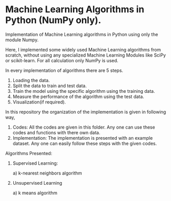 # Machine Learning Algorithms in Python (NumPy only).
Implementation of Machine Learning algorithms in Python using only the module Numpy.

Here, I implemented some widely used Machine Learning algorithms from scratch, without using any specialized Machine Learning Modules like SciPy or scikit-learn. For all calculation only NumPy is used.

In every implementation of algorithms there are 5 steps.

1. Loading the data.
2. Split the data to train and test data.
3. Train the model using the specific algorithm using the training data.
4. Measure the performance of the algorithm using the test data.
5. Visualization(if required).


In this repository the organization of the implementation is given in following way,

1. Codes: All the codes are given in this folder. Any one can use these codes and functions with there own data.
2. Implementation: The implementation is presented with an example dataset. Any one can easily follow these steps with the given codes.



Algorithms Presented:

1. Supervised Learning:

    a) k-nearest neighbors algorithm
    

2. Unsupervised Learning

    a) k means algorithm
